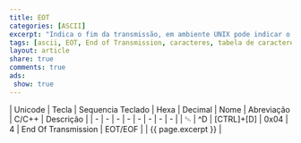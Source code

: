 ```yaml
---
title: EOT
categories: [ASCII]
excerpt: "Indica o fim da transmissão, em ambiente UNIX pode indicar o fim do arquivo ou ato de fazer o logout no terminal"
tags: [ascii, EOT, End of Transmission, caracteres, tabela de caracteres, caracteres de controle, logout, terminal, end of file]
layout: article
share: true
comments: true
ads: 
 show: true
---
```


| Unicode | Tecla | Sequencia Teclado | Hexa | Decimal | Nome  | Abreviação | C/C++ | Descrição |
| - | - | - | - | - | - | - | - | 
| ␄ | ^D | [CTRL]+[D] | 0x04 | 4 | End Of Transmission | EOT/EOF | | {{ page.excerpt }} |
